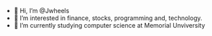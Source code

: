 - 👋 Hi, I’m @Jwheels
- 👀 I’m interested in finance, stocks, programming and, technology.
- 🌱 I’m currently studying computer science at Memorial Unviversity

<!---
Jwheels/Jwheels is a ✨ special ✨ repository because its `README.md` (this file) appears on your GitHub profile.
You can click the Preview link to take a look at your changes.
--->

